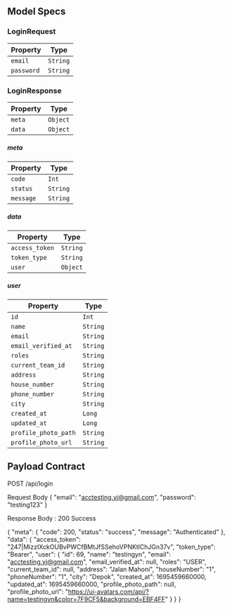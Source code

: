 ## Model Specs

### LoginRequest

| Property    | Type     |
|-------------|----------|
| `email`     | `String` |
| `password`  | `String` |

### LoginResponse

| Property   | Type     |
|------------|----------|
| `meta`     | `Object` |
| `data`     | `Object` |

##### meta
| Property       | Type     |
|----------------|----------|
| `code`         | `Int`    |
| `status`       | `String` |
| `message`      | `String` |

##### data
| Property       | Type     |
|----------------|----------|
| `access_token` | `String` |
| `token_type`   | `String` |
| `user`         | `Object` |

##### user
| Property            | Type     |
|---------------------|----------|
| `id`                | `Int`    |
| `name`              | `String` |
| `email`             | `String` |
| `email_verified_at` | `String` |
| `roles`             | `String` |
| `current_team_id`   | `String` | 
| `address`           | `String` |
| `house_number`      | `String` |
| `phone_number`      | `String` |
| `city`              | `String` |
| `created_at`        | `Long`   |
| `updated_at`        | `Long`   |
| `profile_photo_path`| `String` |
| `profile_photo_url` | `String` |


 ## Payload Contract
 POST /api/login

 Request Body
 {
    "email": "acctesting.yj@gmail.com",
    "password": "testing123"
}

Response Body : 200 Success

{
    "meta": {
        "code": 200,
        "status": "success",
        "message": "Authenticated"
    },
    "data": {
        "access_token": "247|MizzIXckOUBvPWCfBMtJfSSehoVPNKtlChJGn37v",
        "token_type": "Bearer",
        "user": {
            "id": 69,
            "name": "testingyn",
            "email": "acctesting.yj@gmail.com",
            "email_verified_at": null,
            "roles": "USER",
            "current_team_id": null,
            "address": "Jalan Mahoni",
            "houseNumber": "1",
            "phoneNumber": "1",
            "city": "Depok",
            "created_at": 1695459660000,
            "updated_at": 1695459660000,
            "profile_photo_path": null,
            "profile_photo_url": "https://ui-avatars.com/api/?name=testingyn&color=7F9CF5&background=EBF4FF"
        }
    }
}
